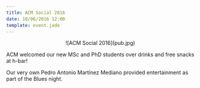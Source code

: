 ```yaml
---
title: ACM Social 2016
date: 10/06/2016 12:00
template: event.jade
---
```


<center>
![ACM Social 2016](pub.jpg)
</center>

ACM welcomed our new MSc and PhD students over drinks and free snacks at h-bar!

Our very own Pedro Antonio Martínez Mediano provided entertainment as part of the Blues night. 





